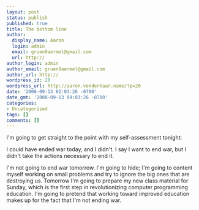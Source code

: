 ```yaml
---
layout: post
status: publish
published: true
title: The bottom line
author:
  display_name: Aaron
  login: admin
  email: gruen0aermel@gmail.com
  url: http://
author_login: admin
author_email: gruen0aermel@gmail.com
author_url: http://
wordpress_id: 20
wordpress_url: http://aaron.vonderhaar.name/?p=20
date: '2008-09-13 02:03:26 -0700'
date_gmt: '2008-09-13 09:03:26 -0700'
categories:
- Uncategorized
tags: []
comments: []
---
```

<p>I'm going to get straight to the point with my self-assessment tonight:</p>
<p>I could have ended war today, and I didn't.  I say I want to end war, but I didn't take the actions necessary to end it.</p>
<p>I'm not going to end war tomorrow.  I'm going to hide; I'm going to content myself working on small problems and try to ignore the big ones that are destroying us.  Tomorrow I'm going to prepare my new class material for Sunday, which is the first step in revolutionizing computer programming education.  I'm going to pretend that working toward improved education makes up for the fact that I'm not ending war.</p>
